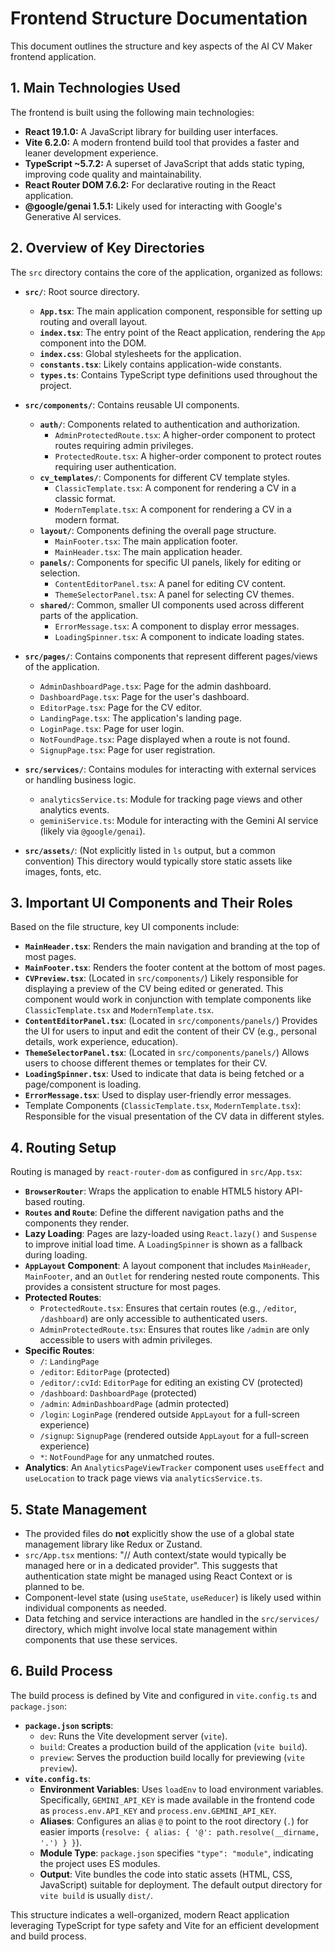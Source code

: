 # Frontend Structure Documentation

This document outlines the structure and key aspects of the AI CV Maker frontend application.

## 1. Main Technologies Used

The frontend is built using the following main technologies:

- **React 19.1.0:** A JavaScript library for building user interfaces.
- **Vite 6.2.0:** A modern frontend build tool that provides a faster and leaner development experience.
- **TypeScript ~5.7.2:** A superset of JavaScript that adds static typing, improving code quality and maintainability.
- **React Router DOM 7.6.2:** For declarative routing in the React application.
- **@google/genai 1.5.1:** Likely used for interacting with Google's Generative AI services.

## 2. Overview of Key Directories

The `src` directory contains the core of the application, organized as follows:

- **`src/`**: Root source directory.
    - **`App.tsx`**: The main application component, responsible for setting up routing and overall layout.
    - **`index.tsx`**: The entry point of the React application, rendering the `App` component into the DOM.
    - **`index.css`**: Global stylesheets for the application.
    - **`constants.tsx`**: Likely contains application-wide constants.
    - **`types.ts`**: Contains TypeScript type definitions used throughout the project.

- **`src/components/`**: Contains reusable UI components.
    - **`auth/`**: Components related to authentication and authorization.
        - `AdminProtectedRoute.tsx`: A higher-order component to protect routes requiring admin privileges.
        - `ProtectedRoute.tsx`: A higher-order component to protect routes requiring user authentication.
    - **`cv_templates/`**: Components for different CV template styles.
        - `ClassicTemplate.tsx`: A component for rendering a CV in a classic format.
        - `ModernTemplate.tsx`: A component for rendering a CV in a modern format.
    - **`layout/`**: Components defining the overall page structure.
        - `MainFooter.tsx`: The main application footer.
        - `MainHeader.tsx`: The main application header.
    - **`panels/`**: Components for specific UI panels, likely for editing or selection.
        - `ContentEditorPanel.tsx`: A panel for editing CV content.
        - `ThemeSelectorPanel.tsx`: A panel for selecting CV themes.
    - **`shared/`**: Common, smaller UI components used across different parts of the application.
        - `ErrorMessage.tsx`: A component to display error messages.
        - `LoadingSpinner.tsx`: A component to indicate loading states.

- **`src/pages/`**: Contains components that represent different pages/views of the application.
    - `AdminDashboardPage.tsx`: Page for the admin dashboard.
    - `DashboardPage.tsx`: Page for the user's dashboard.
    - `EditorPage.tsx`: Page for the CV editor.
    - `LandingPage.tsx`: The application's landing page.
    - `LoginPage.tsx`: Page for user login.
    - `NotFoundPage.tsx`: Page displayed when a route is not found.
    - `SignupPage.tsx`: Page for user registration.

- **`src/services/`**: Contains modules for interacting with external services or handling business logic.
    - `analyticsService.ts`: Module for tracking page views and other analytics events.
    - `geminiService.ts`: Module for interacting with the Gemini AI service (likely via `@google/genai`).

- **`src/assets/`**: (Not explicitly listed in `ls` output, but a common convention) This directory would typically store static assets like images, fonts, etc.

## 3. Important UI Components and Their Roles

Based on the file structure, key UI components include:

- **`MainHeader.tsx`**: Renders the main navigation and branding at the top of most pages.
- **`MainFooter.tsx`**: Renders the footer content at the bottom of most pages.
- **`CVPreview.tsx`**: (Located in `src/components/`) Likely responsible for displaying a preview of the CV being edited or generated. This component would work in conjunction with template components like `ClassicTemplate.tsx` and `ModernTemplate.tsx`.
- **`ContentEditorPanel.tsx`**: (Located in `src/components/panels/`) Provides the UI for users to input and edit the content of their CV (e.g., personal details, work experience, education).
- **`ThemeSelectorPanel.tsx`**: (Located in `src/components/panels/`) Allows users to choose different themes or templates for their CV.
- **`LoadingSpinner.tsx`**: Used to indicate that data is being fetched or a page/component is loading.
- **`ErrorMessage.tsx`**: Used to display user-friendly error messages.
- Template Components (`ClassicTemplate.tsx`, `ModernTemplate.tsx`): Responsible for the visual presentation of the CV data in different styles.

## 4. Routing Setup

Routing is managed by `react-router-dom` as configured in `src/App.tsx`:

- **`BrowserRouter`**: Wraps the application to enable HTML5 history API-based routing.
- **`Routes` and `Route`**: Define the different navigation paths and the components they render.
- **Lazy Loading**: Pages are lazy-loaded using `React.lazy()` and `Suspense` to improve initial load time. A `LoadingSpinner` is shown as a fallback during loading.
- **`AppLayout` Component**: A layout component that includes `MainHeader`, `MainFooter`, and an `Outlet` for rendering nested route components. This provides a consistent structure for most pages.
- **Protected Routes**:
    - `ProtectedRoute.tsx`: Ensures that certain routes (e.g., `/editor`, `/dashboard`) are only accessible to authenticated users.
    - `AdminProtectedRoute.tsx`: Ensures that routes like `/admin` are only accessible to users with admin privileges.
- **Specific Routes**:
    - `/`: `LandingPage`
    - `/editor`: `EditorPage` (protected)
    - `/editor/:cvId`: `EditorPage` for editing an existing CV (protected)
    - `/dashboard`: `DashboardPage` (protected)
    - `/admin`: `AdminDashboardPage` (admin protected)
    - `/login`: `LoginPage` (rendered outside `AppLayout` for a full-screen experience)
    - `/signup`: `SignupPage` (rendered outside `AppLayout` for a full-screen experience)
    - `*`: `NotFoundPage` for any unmatched routes.
- **Analytics**: An `AnalyticsPageViewTracker` component uses `useEffect` and `useLocation` to track page views via `analyticsService.ts`.

## 5. State Management

- The provided files do **not** explicitly show the use of a global state management library like Redux or Zustand.
- `src/App.tsx` mentions: "// Auth context/state would typically be managed here or in a dedicated provider". This suggests that authentication state might be managed using React Context or is planned to be.
- Component-level state (using `useState`, `useReducer`) is likely used within individual components as needed.
- Data fetching and service interactions are handled in the `src/services/` directory, which might involve local state management within components that use these services.

## 6. Build Process

The build process is defined by Vite and configured in `vite.config.ts` and `package.json`:

- **`package.json` scripts**:
    - `dev`: Runs the Vite development server (`vite`).
    - `build`: Creates a production build of the application (`vite build`).
    - `preview`: Serves the production build locally for previewing (`vite preview`).
- **`vite.config.ts`**:
    - **Environment Variables**: Uses `loadEnv` to load environment variables. Specifically, `GEMINI_API_KEY` is made available in the frontend code as `process.env.API_KEY` and `process.env.GEMINI_API_KEY`.
    - **Aliases**: Configures an alias `@` to point to the root directory (`.`) for easier imports (`resolve: { alias: { '@': path.resolve(__dirname, '.') } }`).
    - **Module Type**: `package.json` specifies `"type": "module"`, indicating the project uses ES modules.
    - **Output**: Vite bundles the code into static assets (HTML, CSS, JavaScript) suitable for deployment. The default output directory for `vite build` is usually `dist/`.

This structure indicates a well-organized, modern React application leveraging TypeScript for type safety and Vite for an efficient development and build process.
